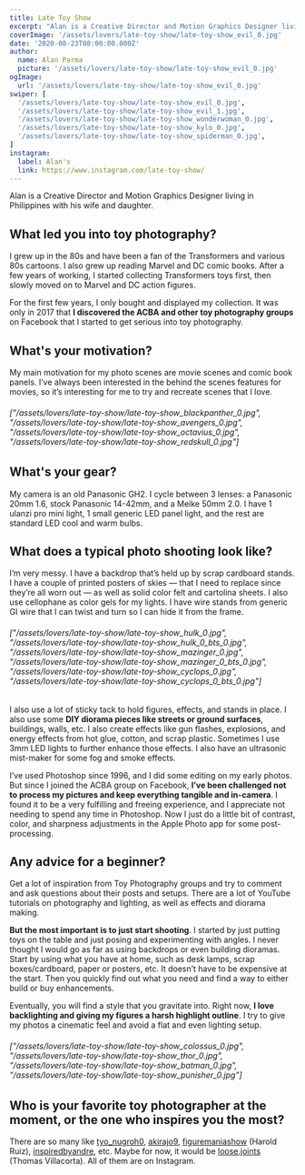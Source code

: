 ```yaml
---
title: Late Toy Show
excerpt: "Alan is a Creative Director and Motion Graphics Designer living in Philippines with his wife and daughter. "
coverImage: '/assets/lovers/late-toy-show/late-toy-show_evil_0.jpg'
date: '2020-08-23T08:00:00.000Z'
author:
  name: Alan Parma
  picture: '/assets/lovers/late-toy-show/late-toy-show_evil_0.jpg'
ogImage:
  url: '/assets/lovers/late-toy-show/late-toy-show_evil_0.jpg'
swiper: [
  '/assets/lovers/late-toy-show/late-toy-show_evil_0.jpg',
  '/assets/lovers/late-toy-show/late-toy-show_evil_1.jpg',
  '/assets/lovers/late-toy-show/late-toy-show_wonderwoman_0.jpg',
  '/assets/lovers/late-toy-show/late-toy-show_kylo_0.jpg',
  '/assets/lovers/late-toy-show/late-toy-show_spiderman_0.jpg',
]
instagram:
  label: Alan's
  link: https://www.instagram.com/late-toy-show/
---
```



Alan is a Creative Director and Motion Graphics Designer living in Philippines with his wife and daughter. 


## What led you into toy photography?

I grew up in the 80s and have been a fan of the Transformers and various 80s cartoons. I also grew up reading Marvel and DC comic books. After a few years of working, I started collecting Transformers toys first, then slowly moved on to Marvel and DC action figures. 

For the first few years, I only bought and displayed my collection. It was only in 2017 that **I discovered the ACBA and other toy photography groups** on Facebook that I started to get serious into toy photography.


## What's your motivation?

My main motivation for my photo scenes are movie scenes and comic book panels. I’ve always been interested in the behind the scenes features for movies, so it’s interesting for me to try and recreate scenes that I love.

###### ["/assets/lovers/late-toy-show/late-toy-show_blackpanther_0.jpg", "/assets/lovers/late-toy-show/late-toy-show_avengers_0.jpg", "/assets/lovers/late-toy-show/late-toy-show_octavius_0.jpg", "/assets/lovers/late-toy-show/late-toy-show_redskull_0.jpg"]


## What's your gear?

My camera is an old Panasonic GH2. I cycle between 3 lenses: a Panasonic 20mm 1.6, stock Panasonic 14-42mm, and a Meike 50mm 2.0. I have 1 ulanzi pro mini light, 1 small generic LED panel light, and the rest are standard LED cool and warm bulbs.


## What does a typical photo shooting look like?

I’m very messy. I have a backdrop that’s held up by scrap cardboard stands. I have a couple of printed posters of skies — that I need to replace since they’re all worn out — as well as solid color felt and cartolina sheets. I also use cellophane as color gels for my lights. I have wire stands from generic GI wire that I can twist and turn so I can hide it from the frame.

###### ["/assets/lovers/late-toy-show/late-toy-show_hulk_0.jpg", "/assets/lovers/late-toy-show/late-toy-show_hulk_0_bts_0.jpg", "/assets/lovers/late-toy-show/late-toy-show_mazinger_0.jpg", "/assets/lovers/late-toy-show/late-toy-show_mazinger_0_bts_0.jpg", "/assets/lovers/late-toy-show/late-toy-show_cyclops_0.jpg", "/assets/lovers/late-toy-show/late-toy-show_cyclops_0_bts_0.jpg"]

I also use a lot of sticky tack to hold figures, effects, and stands in place. I also use some **DIY diorama pieces like streets or ground surfaces**, buildings, walls, etc. I also create effects like gun flashes, explosions, and energy effects from hot glue, cotton, and scrap plastic. Sometimes I use 3mm LED lights to further enhance those effects. I also have an ultrasonic mist-maker for some fog and smoke effects.

I’ve used Photoshop since 1996, and I did some editing on my early photos. But since I joined the ACBA group on Facebook, **I’ve been challenged not to process my pictures and keep everything tangible and in-camera**. I found it to be a very fulfilling and freeing experience, and I appreciate not needing to spend any time in Photoshop. Now I just do a little bit of contrast, color, and sharpness adjustments in the Apple Photo app for some post-processing.


## Any advice for a beginner?

Get a lot of inspiration from Toy Photography groups and try to comment and ask questions about their posts and setups. There are a lot of YouTube tutorials on photography and lighting, as well as effects and diorama making. 

**But the most important is to just start shooting**. I started by just putting toys on the table and just posing and experimenting with angles. I never thought I would go as far as using backdrops or even building dioramas. Start by using what you have at home, such as desk lamps, scrap boxes/cardboard, paper or posters, etc. It doesn’t have to be expensive at the start. Then you quickly find out what you need and find a way to either build or buy enhancements.

Eventually, you will find a style that you gravitate into. Right now, **I love backlighting and giving my figures a harsh highlight outline**. I try to give my photos a cinematic feel and avoid a flat and even lighting setup.

###### ["/assets/lovers/late-toy-show/late-toy-show_colossus_0.jpg", "/assets/lovers/late-toy-show/late-toy-show_thor_0.jpg", "/assets/lovers/late-toy-show/late-toy-show_batman_0.jpg", "/assets/lovers/late-toy-show/late-toy-show_punisher_0.jpg"]


## Who is your favorite toy photographer at the moment, or the one who inspires you the most?

There are so many like [tyo_nugroh0](https://www.instagram.com/tyo_nugroh0/), [akirajo9](https://www.instagram.com/akirajo9/), [figuremaniashow](https://www.instagram.com/figuremaniashow/) (Harold Ruiz), [inspiredbyandre](https://www.instagram.com/tyo_nugroh0/), etc. Maybe for now, it would be [loose.joints](loose.joints) (Thomas Villacorta). All of them are on Instagram.
